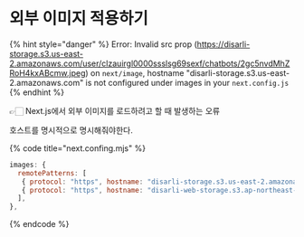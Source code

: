 # 외부 이미지 적용하기

{% hint style="danger" %}
Error: Invalid src prop (https://disarli-storage.s3.us-east-2.amazonaws.com/user/clzauirgl0000ssslsg69sexf/chatbots/2gc5nvdMhZRoH4kxABcmw.jpeg) on `next/image`, hostname "disarli-storage.s3.us-east-2.amazonaws.com" is not configured under images in your `next.config.js`
{% endhint %}

👉🏻 Next.js에서 외부 이미지를 로드하려고 할 때 발생하는 오류



호스트를 명시적으로 명시해줘야한다.&#x20;

{% code title="next.confing.mjs" %}
```js
images: {
  remotePatterns: [
   { protocol: "https", hostname: "disarli-storage.s3.us-east-2.amazonaws.com" }, 
   { protocol: "https", hostname: "disarli-web-storage.s3.ap-northeast-2.amazonaws.com" },
  ],
},
```
{% endcode %}
